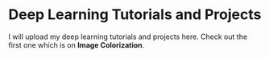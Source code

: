 # Deep Learning Tutorials and Projects

I will upload my deep learning tutorials and projects here. Check out the first one which is on **Image Colorization**.